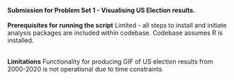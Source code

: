 **Submission for Problem Set 1 - Visualising US Election results.**
<br>
<br>
**Prerequisites for running the script**
Limited - all steps to install and initiate analysis packages are included within codebase.
Codebase assumes R is installed.
<br>
<br>

**Limitations**
Functionality for producing GIF of US election results from 2000-2020 is not operational due to time constraints
